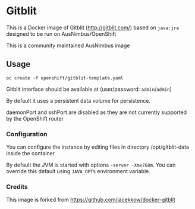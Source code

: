 # Gitblit

This is a Docker image of Gitblit (http://gitblit.com/) based on `java:jre`
designed to be run on AusNimbus/OpenShift

This is a community maintained AusNimbus image

## Usage

```
oc create -f openshift/gitblit-template.yaml
```

Gitblit interface should be available at
(user/password: `admin`/`admin`)

By default it uses a persistent data volume for persistence.

daemonPort and sshPort are disabled as they are not currently supported by the
OpenShift router

### Configuration

You can configure the instance by editing files
in directory /opt/gitblit-data inside the container

By default the JVM is started with options `-server -Xmx768m`.
You can override this default using `JAVA_OPTS` environment
variable.

### Credits

This image is forked from https://github.com/jacekkow/docker-gitblit
